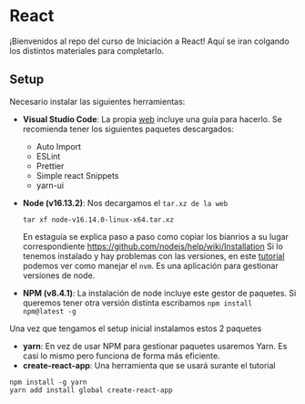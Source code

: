 # React

¡Bienvenidos al repo del curso de Iniciación a React! Aquí se iran colgando los distintos materiales para completarlo.

## Setup

Necesario instalar las siguientes herramientas:

- **Visual Studio Code**: La propia [web](https://code.visualstudio.com/) incluye una guía para hacerlo. Se recomienda tener los siguientes paquetes descargados:

  - Auto Import
  - ESLint
  - Prettier
  - Simple react Snippets
  - yarn-ui

- **Node (v16.13.2)**: Nos decargamos el `tar.xz de la web`

  ```
  tar xf node-v16.14.0-linux-x64.tar.xz
  ```

  En estaguía se explica paso a paso como copiar los bianrios a su lugar correspondiente https://github.com/nodejs/help/wiki/Installation
  Si lo tenemos instalado y hay problemas con las versiones, en este [tutorial](https://medium.com/@martinmuelas/usando-node-js-con-nvm-516062f4dcdb) podemos ver como manejar el `nvm`. Es una aplicación para gestionar versiones de node.

- **NPM (v8.4.1)**: La instalación de node incluye este gestor de paquetes. Si queremos tener otra versión distinta escribamos `npm install npm@latest -g`

Una vez que tengamos el setup inicial instalamos estos 2 paquetes

- **yarn**: En vez de usar NPM para gestionar paquetes usaremos Yarn. Es casi lo mismo pero funciona de forma más eficiente.
- **create-react-app**: Una herramienta que se usará surante el tutorial

```
npm install -g yarn
yarn add install global create-react-app
```

